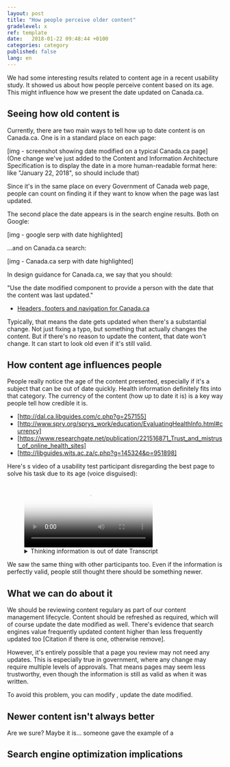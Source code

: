 ```yaml
---
layout: post
title: "How people perceive older content"
gradelevel: x
ref: template
date:   2018-01-22 09:48:44 +0100
categories: category
published: false
lang: en
---
```


We had some interesting results related to content age in a recent usability study. It showed us about how people perceive content based on its age. This might influence how we present the date updated on Canada.ca.

## Seeing how old content is

Currently, there are two main ways to tell how up to date content is on Canada.ca. One is in a standard place on each page:

[img - screenshot showing date modified on a typical Canada.ca page] (One change we've just added to the Content and Information Architecture Specification is to display the date in a more human-readable format here: like "January 22, 2018", so should include that)

Since it's in the same place on every Government of Canada web page, people can count on finding it if they want to know when the page was last updated. 

The second place the date appears is in the search engine results. Both on Google:

[img - google serp with date highlighted]

...and on Canada.ca search:

[img - Canada.ca serp with date highlighted]

In design guidance for Canada.ca, we say that you should:
 
"Use the date modified component to provide a person with the date that the content was last updated."

* [Headers, footers and navigation for Canada.ca](https://www.canada.ca/en/treasury-board-secretariat/services/government-communications/canada-content-information-architecture-specification/headers-footers-navigation.html#toc3)

Typically, that means the date gets updated when there's a substantial change. Not just fixing a typo, but something that actually changes the content. But if there's no reason to update the content, that date won't change. It can start to look old even if it's still valid. 

## How content age influences people

People really notice the age of the content presented, especially if it's a subject that can be out of date quickly. Health information definitely fits into that category. The currency of the content (how up to date it is) is a key way people tell how credible it is. 

* [http://dal.ca.libguides.com/c.php?g=257155]
* [http://www.spry.org/sprys_work/education/EvaluatingHealthInfo.html#currency]
* [https://www.researchgate.net/publication/221516871_Trust_and_mistrust_of_online_health_sites]
* [http://libguides.wits.ac.za/c.php?g=145324&p=951898]

Here's s video of a usability test participant disregarding the best page to solve his task due to its age (voice disguised):

<figure class="wb-mltmd">
	<video poster="TBD" title="Thinking information is out of date">
		<source type="video/mp4" src="../images/date-filter-loses-results-en.mp4" />
		<track src="#inline-captions" kind="captions" data-type="text/html" srclang="en" label="English" />
	</video>
	<figcaption>
	<details>
		<summary>Thinking information is out of date Transcript</summary>
	</details>
	</figcaption>
</figure>

We saw the same thing with other participants too. Even if the information is perfectly valid, people still thought there should be something newer. 

## What we can do about it

We should be reviewing content regulary as part of our content management lifecycle. Content should be refreshed as required, which will of course update the date modified as well. There's evidence that search engines value frequently updated content higher than less frequently updated too [Citation if there is one, otherwise remove]. 

However, it's entirely possible that a page you review may not need any updates. This is especially true in government, where any change may require multiple levels of approvals. That means pages may seem less trustworthy, even though the information is still as valid as when it was written. 

To avoid this problem, you can modify , update the date modified. 


## Newer content isn't always better

Are we sure? Maybe it is... someone gave the example of a 

## Search engine optimization implications
